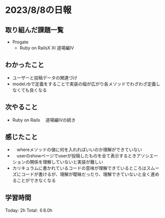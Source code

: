 # 2023/8/8の日報
## 取り組んだ課題一覧
* Progate
   * Ruby on RailsX XI 道場編IV
## わかったこと
* ユーザーと投稿データの関連づけ
* model.rbで定義をすることで実装の幅が広がり各メソッドでわざわざ定義しなくても良くなる
## 次やること
* Ruby on Rails　 道場編IVの続き
## 感じたこと
* 　whereメソッドの値に何を入れればいいのか理解ができていない
* 　userのshowページでuserが投稿したものを全て表示するときアソシエーションの関係を理解していないと実装が難しい
* カリキュラムに書かれているコードの意味が理解できているところはスムーズにコードが書けるが、理解が曖昧だったり、理解できていないと全く進めることができなくなる
## 学習時間
Today: 2h
Total: ６8.0h
